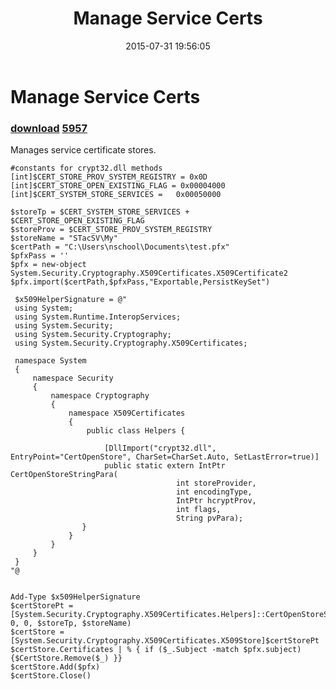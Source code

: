 ﻿---
pid:            5956
parent:         0
children:       5957
poster:         Mokstar
title:          Manage Service Certs
date:           2015-07-31 19:56:05
description:    Manages service certificate stores.
format:         posh
---

# Manage Service Certs

### [download](5956.ps1)  [5957](5957.md)

Manages service certificate stores.

```posh
#constants for crypt32.dll methods
[int]$CERT_STORE_PROV_SYSTEM_REGISTRY = 0x0D
[int]$CERT_STORE_OPEN_EXISTING_FLAG = 0x00004000
[int]$CERT_SYSTEM_STORE_SERVICES = 	 0x00050000

$storeTp = $CERT_SYSTEM_STORE_SERVICES + $CERT_STORE_OPEN_EXISTING_FLAG 
$storeProv = $CERT_STORE_PROV_SYSTEM_REGISTRY
$storeName = "STacSV\My"
$certPath = "C:\Users\nschool\Documents\test.pfx"
$pfxPass = ''
$pfx = new-object System.Security.Cryptography.X509Certificates.X509Certificate2 
$pfx.import($certPath,$pfxPass,"Exportable,PersistKeySet") 

 $x509HelperSignature = @"
 using System;
 using System.Runtime.InteropServices;
 using System.Security;
 using System.Security.Cryptography;
 using System.Security.Cryptography.X509Certificates;
  
 namespace System
 {
     namespace Security
     {
         namespace Cryptography
         {
             namespace X509Certificates
             {
                 public class Helpers {
                                           
                     [DllImport("crypt32.dll", EntryPoint="CertOpenStore", CharSet=CharSet.Auto, SetLastError=true)]
                     public static extern IntPtr CertOpenStoreStringPara(
                                     int storeProvider,
                                     int encodingType,
                                     IntPtr hcryptProv,
                                     int flags,
                                     String pvPara);
                }
             }
         }
     }
 }
"@


Add-Type $x509HelperSignature
$certStorePt = [System.Security.Cryptography.X509Certificates.Helpers]::CertOpenStoreStringPara($storeProv, 0, 0, $storeTp, $storeName)
$certStore = [System.Security.Cryptography.X509Certificates.X509Store]$certStorePt
$certStore.Certificates | % { if ($_.Subject -match $pfx.subject){$CertStore.Remove($_) }}
$certStore.Add($pfx) 
$certStore.Close() 

```
